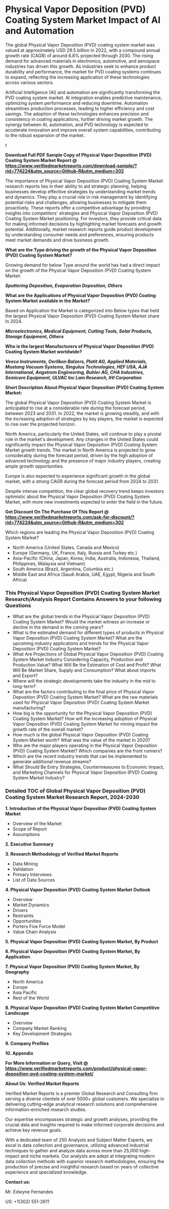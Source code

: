 <meta name="title" content="Global Physical Vapor Deposition (PVD) Coating System Market Impact of AI and Automation"><meta name="description" content="The global Physical Vapor Deposition (PVD) coating system market was valued at approximately USD 29.5 billion in 2022, with a compound annual growth rate (CAGR) of aro"><meta name="title" content="Physical Vapor Deposition (PVD) Coating System Market Size, Share, Scope, Trends, Growth, Opportunities, Analysis, Forecast"><h1>Physical Vapor Deposition (PVD) Coating System Market Impact of AI and Automation</h1><p>The global Physical Vapor Deposition (PVD) coating system market was valued at approximately USD 29.5 billion in 2022, with a compound annual growth rate (CAGR) of around 6.8% projected through 2030. The rising demand for advanced materials in electronics, automotive, and aerospace industries has driven this growth. As industries seek to enhance product durability and performance, the market for PVD coating systems continues to expand, reflecting the increasing application of these technologies across various sectors.</p><p>Artificial Intelligence (AI) and automation are significantly transforming the PVD coating system market. AI integration enables predictive maintenance, optimizing system performance and reducing downtime. Automation streamlines production processes, leading to higher efficiency and cost savings. The adoption of these technologies enhances precision and consistency in coating applications, further driving market growth. The synergy between AI, automation, and PVD technology is expected to accelerate innovation and improve overall system capabilities, contributing to the robust expansion of the market.</p>t</p><p id="" class=""><strong>Download Full PDF Sample Copy of Physical Vapor Deposition (PVD) Coating System Market Report @ <a href="https://www.verifiedmarketreports.com/download-sample/?rid=774224&utm_source=Github-R&utm_medium=302" target="_blank">https://www.verifiedmarketreports.com/download-sample/?rid=774224&utm_source=Github-R&utm_medium=302</a></strong></p><p>The importance of&nbsp;Physical Vapor Deposition (PVD) Coating System Market research reports lies in their ability to aid strategic planning, helping businesses develop effective strategies by understanding market trends and dynamics. They play a crucial role in risk management by identifying potential risks and challenges, allowing businesses to mitigate them proactively. These reports offer a competitive advantage by providing insights into competitors' strategies and Physical Vapor Deposition (PVD) Coating System Market positioning. For investors, they provide critical data for making informed decisions by highlighting market forecasts and growth potential. Additionally, market research reports guide product development by understanding consumer needs and preferences, ensuring products meet market demands and drive business growth.</p><p><strong>What are the&nbsp;Type driving the growth of the Physical Vapor Deposition (PVD) Coating System Market?</strong></p><p id="" class="">Growing demand for below Type around the world has had a direct impact on the growth of the Physical Vapor Deposition (PVD) Coating System Market:</p><em><strong>Sputtering Deposition, Evaporation Deposition, Others</strong></em></p><strong>What are the&nbsp;Applications&nbsp;of Physical Vapor Deposition (PVD) Coating System Market available in the Market?</strong></p><p id="" class="">Based on Application the Market is categorized into Below types that held the largest Physical Vapor Deposition (PVD) Coating System Market share In 2024.</p><em><strong>Microelectronics, Medical Equipment, Cutting Tools, Solar Products, Storage Equipment, Others</strong></em></p><strong>Who is the largest Manufacturers of Physical Vapor Deposition (PVD) Coating System Market worldwide?</strong></p><p><em><strong>Veeco Instruments, Oerlikon Balzers, Platit AG, Applied Materials, Mustang Vacuum Systems, Singulus Technologies, HEF USA, AJA International, Angstrom Engineering, Buhler AG, CHA Industries, Semicore Equipment, ULVAC Inc Lam Research, IHI Corporation</strong></em></p><p id="" class=""><strong>Short Description About Physical Vapor Deposition (PVD) Coating System Market:</strong></p><p>The global Physical Vapor Deposition (PVD) Coating System Market is anticipated to rise at a considerable rate during the forecast period, between 2023 and 2031. In 2022, the market is growing steadily, and with the increasing adoption of strategies by key players, the market is expected to rise over the projected horizon.</p><p>North America, particularly the United States, will continue to play a pivotal role in the market's development. Any changes in the United States could significantly impact the Physical Vapor Deposition (PVD) Coating System Market growth trends. The market in North America is projected to grow considerably during the forecast period, driven by the high adoption of advanced technology and the presence of major industry players, creating ample growth opportunities.</p><p>Europe is also expected to experience significant growth in the global market, with a strong CAGR during the forecast period from 2024 to 2031.</p><p>Despite intense competition, the clear global recovery trend keeps investors optimistic about the Physical Vapor Deposition (PVD) Coating System Market, with more new investments expected to enter the field in the future.</p><p id="" class=""><strong>Get Discount On The Purchase Of This Report @ <a href="https://www.verifiedmarketreports.com/ask-for-discount/?rid=774224&utm_source=Github-R&utm_medium=302" target="_blank">https://www.verifiedmarketreports.com/ask-for-discount/?rid=774224&utm_source=Github-R&utm_medium=302</a></strong></p>Which regions are leading the Physical Vapor Deposition (PVD) Coating System Market?</p><ul><li>North America (United States, Canada and Mexico)</li><li>Europe (Germany, UK, France, Italy, Russia and Turkey etc.)</li><li>Asia-Pacific (China, Japan, Korea, India, Australia, Indonesia, Thailand, Philippines, Malaysia and Vietnam)</li><li>South America (Brazil, Argentina, Columbia etc.)</li><li>Middle East and Africa (Saudi Arabia, UAE, Egypt, Nigeria and South Africa)</li></ul><h3 id="" class="">This Physical Vapor Deposition (PVD) Coating System Market Research/Analysis Report Contains Answers to your following Questions</h3><ul><li>What are the global trends in the Physical Vapor Deposition (PVD) Coating System Market? Would the market witness an increase or decline in the demand in the coming years?</li><li>What is the estimated demand for different types of products in Physical Vapor Deposition (PVD) Coating System Market? What are the upcoming industry applications and trends for the Physical Vapor Deposition (PVD) Coating System Market?</li><li>What Are Projections of Global Physical Vapor Deposition (PVD) Coating System Market Industry Considering Capacity, Production and Production Value? What Will Be the Estimation of Cost and Profit? What Will Be Market Share, Supply and Consumption? What about imports and Export?</li><li>Where will the strategic developments take the industry in the mid to long-term?</li><li>What are the factors contributing to the final price of Physical Vapor Deposition (PVD) Coating System Market? What are the raw materials used for Physical Vapor Deposition (PVD) Coating System Market manufacturing?</li><li>How big is the opportunity for the Physical Vapor Deposition (PVD) Coating System Market? How will the increasing adoption of Physical Vapor Deposition (PVD) Coating System Market for mining impact the growth rate of the overall market?</li><li>How much is the global Physical Vapor Deposition (PVD) Coating System Market worth? What was the value of the market In 2020?</li><li>Who are the major players operating in the Physical Vapor Deposition (PVD) Coating System Market? Which companies are the front runners?</li><li>Which are the recent industry trends that can be implemented to generate additional revenue streams?</li><li>What Should Be Entry Strategies, Countermeasures to Economic Impact, and Marketing Channels for Physical Vapor Deposition (PVD) Coating System Market Industry?</li></ul><h3 id="" class="">Detailed TOC of Global Physical Vapor Deposition (PVD) Coating System Market Research Report, 2024-2030</h3><p id="" class=""><strong>1. Introduction of the Physical Vapor Deposition (PVD) Coating System Market</strong></p><ul><li>Overview of the Market</li><li>Scope of Report</li><li>Assumptions</li></ul><p id="" class=""><strong>2. Executive Summary</strong></p><p id="" class=""><strong>3. Research Methodology of Verified Market Reports</strong></p><ul><li>Data Mining</li><li>Validation</li><li>Primary Interviews</li><li>List of Data Sources</li></ul><p id="" class=""><strong>4. Physical Vapor Deposition (PVD) Coating System Market Outlook</strong></p><ul><li>Overview</li><li>Market Dynamics</li><li>Drivers</li><li>Restraints</li><li>Opportunities</li><li>Porters Five Force Model</li><li>Value Chain Analysis</li></ul><p id="" class=""><strong>5. Physical Vapor Deposition (PVD) Coating System Market, By Product</strong></p><p id="" class=""><strong>6. Physical Vapor Deposition (PVD) Coating System Market, By Application</strong></p><p id="" class=""><strong>7. Physical Vapor Deposition (PVD) Coating System Market, By Geography</strong></p><ul><li>North America</li><li>Europe</li><li>Asia Pacific</li><li>Rest of the World</li></ul><p id="" class=""><strong>8. Physical Vapor Deposition (PVD) Coating System Market Competitive Landscape</strong></p><ul><li>Overview</li><li>Company Market Ranking</li><li>Key Development Strategies</li></ul><p id="" class=""><strong>9. Company Profiles</strong></p><p id="" class=""><strong>10. Appendix</strong></p><p id="" class=""><strong>For More Information or Query, Visit @ <a href="https://www.verifiedmarketreports.com/product/physical-vapor-deposition-pvd-coating-system-market/" target="_blank">https://www.verifiedmarketreports.com/product/physical-vapor-deposition-pvd-coating-system-market/</a></strong></p><p id="" class=""><strong>About Us: Verified Market Reports</strong></p><p id="" class="">Verified Market Reports is a premier Global Research and Consulting firm serving a diverse clientele of over 5000+ global customers. We specialize in delivering cutting-edge analytical research solutions and comprehensive information-enriched research studies.</p><p id="" class="">Our expertise encompasses strategic and growth analyses, providing the crucial data and insights required to make informed corporate decisions and achieve key revenue goals.</p><p id="" class="">With a dedicated team of 250 Analysts and Subject Matter Experts, we excel in data collection and governance, utilizing advanced industrial techniques to gather and analyze data across more than 25,000 high-impact and niche markets. Our analysts are adept at integrating modern data collection methods with superior research methodologies, ensuring the production of precise and insightful research based on years of collective experience and specialized knowledge.</p><p id="" class=""><strong>Contact us:</strong></p><p id="" class="">Mr. Edwyne Fernandes</p><p id="" class="">US: +1(302) 551-2611</p>